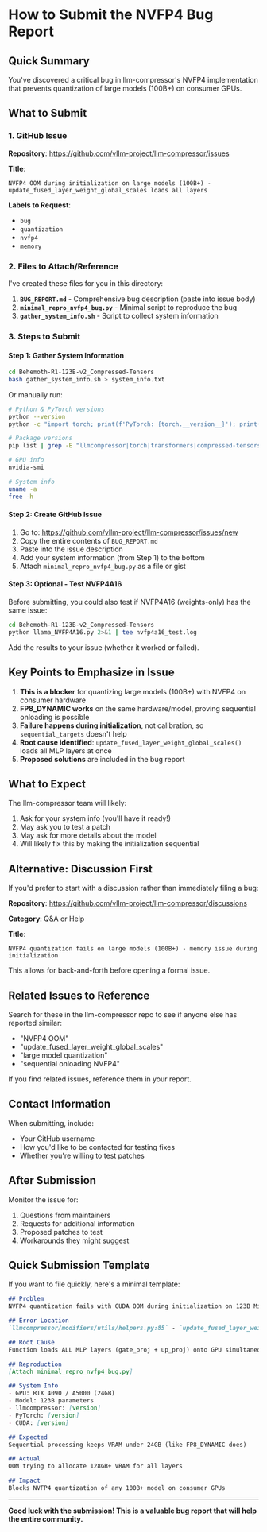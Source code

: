 # How to Submit the NVFP4 Bug Report

## Quick Summary
You've discovered a critical bug in llm-compressor's NVFP4 implementation that prevents quantization of large models (100B+) on consumer GPUs.

## What to Submit

### 1. GitHub Issue
**Repository**: https://github.com/vllm-project/llm-compressor/issues

**Title**: 
```
NVFP4 OOM during initialization on large models (100B+) - update_fused_layer_weight_global_scales loads all layers
```

**Labels to Request**:
- `bug`
- `quantization`
- `nvfp4`
- `memory`

### 2. Files to Attach/Reference

I've created these files for you in this directory:

1. **`BUG_REPORT.md`** - Comprehensive bug description (paste into issue body)
2. **`minimal_repro_nvfp4_bug.py`** - Minimal script to reproduce the bug
3. **`gather_system_info.sh`** - Script to collect system information

### 3. Steps to Submit

#### Step 1: Gather System Information
```bash
cd Behemoth-R1-123B-v2_Compressed-Tensors
bash gather_system_info.sh > system_info.txt
```

Or manually run:
```bash
# Python & PyTorch versions
python --version
python -c "import torch; print(f'PyTorch: {torch.__version__}'); print(f'CUDA: {torch.version.cuda}')"

# Package versions
pip list | grep -E "llmcompressor|torch|transformers|compressed-tensors|accelerate"

# GPU info
nvidia-smi

# System info  
uname -a
free -h
```

#### Step 2: Create GitHub Issue

1. Go to: https://github.com/vllm-project/llm-compressor/issues/new
2. Copy the entire contents of `BUG_REPORT.md`
3. Paste into the issue description
4. Add your system information (from Step 1) to the bottom
5. Attach `minimal_repro_nvfp4_bug.py` as a file or gist

#### Step 3: Optional - Test NVFP4A16
Before submitting, you could also test if NVFP4A16 (weights-only) has the same issue:

```bash
cd Behemoth-R1-123B-v2_Compressed-Tensors
python llama_NVFP4A16.py 2>&1 | tee nvfp4a16_test.log
```

Add the results to your issue (whether it worked or failed).

## Key Points to Emphasize in Issue

1. **This is a blocker** for quantizing large models (100B+) with NVFP4 on consumer hardware
2. **FP8_DYNAMIC works** on the same hardware/model, proving sequential onloading is possible
3. **Failure happens during initialization**, not calibration, so `sequential_targets` doesn't help
4. **Root cause identified**: `update_fused_layer_weight_global_scales()` loads all MLP layers at once
5. **Proposed solutions** are included in the bug report

## What to Expect

The llm-compressor team will likely:
1. Ask for your system info (you'll have it ready!)
2. May ask you to test a patch
3. May ask for more details about the model
4. Will likely fix this by making the initialization sequential

## Alternative: Discussion First

If you'd prefer to start with a discussion rather than immediately filing a bug:

**Repository**: https://github.com/vllm-project/llm-compressor/discussions

**Category**: Q&A or Help

**Title**:
```
NVFP4 quantization fails on large models (100B+) - memory issue during initialization
```

This allows for back-and-forth before opening a formal issue.

## Related Issues to Reference

Search for these in the llm-compressor repo to see if anyone else has reported similar:
- "NVFP4 OOM"
- "update_fused_layer_weight_global_scales"
- "large model quantization"
- "sequential onloading NVFP4"

If you find related issues, reference them in your report.

## Contact Information

When submitting, include:
- Your GitHub username
- How you'd like to be contacted for testing fixes
- Whether you're willing to test patches

## After Submission

Monitor the issue for:
1. Questions from maintainers
2. Requests for additional information
3. Proposed patches to test
4. Workarounds they might suggest

## Quick Submission Template

If you want to file quickly, here's a minimal template:

```markdown
## Problem
NVFP4 quantization fails with CUDA OOM during initialization on 123B Mistral-based model on 24GB GPU.

## Error Location
`llmcompressor/modifiers/utils/helpers.py:85` - `update_fused_layer_weight_global_scales()`

## Root Cause
Function loads ALL MLP layers (gate_proj + up_proj) onto GPU simultaneously instead of sequentially.

## Reproduction
[Attach minimal_repro_nvfp4_bug.py]

## System Info
- GPU: RTX 4090 / A5000 (24GB)
- Model: 123B parameters
- llmcompressor: [version]
- PyTorch: [version]
- CUDA: [version]

## Expected
Sequential processing keeps VRAM under 24GB (like FP8_DYNAMIC does)

## Actual
OOM trying to allocate 128GB+ VRAM for all layers

## Impact
Blocks NVFP4 quantization of any 100B+ model on consumer GPUs
```

---

**Good luck with the submission! This is a valuable bug report that will help the entire community.**

